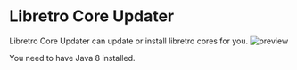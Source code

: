# Libretro Core Updater
Libretro Core Updater can update or install libretro cores for you.
![preview](https://i.imgur.com/hyZArca.png)

You need to have Java 8 installed.